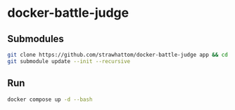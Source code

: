 # docker-battle-judge

## Submodules

```bash
git clone https://github.com/strawhattom/docker-battle-judge app && cd app
git submodule update --init --recursive
```

## Run

```bash
docker compose up -d --bash
```

